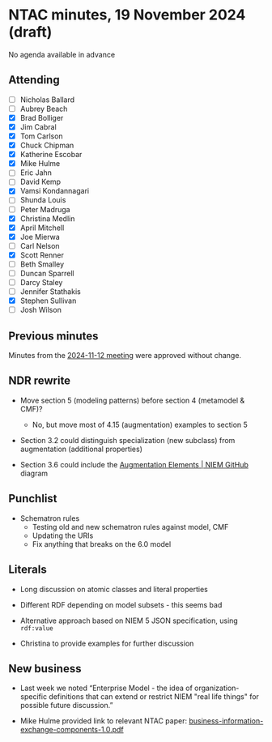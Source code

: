 # NTAC minutes, 19 November 2024 (draft)

No agenda available in advance

## Attending

- [ ] Nicholas Ballard
- [ ] Aubrey Beach
- [x] Brad Bolliger
- [x] Jim Cabral
- [x] Tom Carlson
- [x] Chuck Chipman
- [x] Katherine Escobar
- [x] Mike Hulme
- [ ] Eric Jahn
- [ ] David Kemp
- [x] Vamsi Kondannagari
- [ ] Shunda Louis
- [ ] Peter Madruga
- [x] Christina Medlin
- [x] April Mitchell
- [x] Joe Mierwa
- [ ] Carl Nelson
- [x] Scott Renner
- [ ] Beth Smalley
- [ ] Duncan Sparrell
- [ ] Darcy Staley 
- [ ] Jennifer Stathakis
- [x] Stephen Sullivan
- [ ] Josh Wilson

## Previous minutes

Minutes from the [2024-11-12 meeting](2024-11-12-minutes.md) were approved without change.

## NDR rewrite

* Move section 5 (modeling patterns) before section 4 (metamodel & CMF)?
  * No, but move most of 4.15 (augmentation) examples to section 5

* Section 3.2 could distinguish specialization (new subclass) from augmentation (additional properties)
* Section 3.6 could include the [Augmentation Elements | NIEM GitHub](https://urldefense.us/v2/url?u=https-3A__niem.github.io_reference_concepts_augmentation_element_&d=DwMF-g&c=Al8V6E3U0yBSSEuVtdZbGtsvjPA49U3WmtZAsdW0D_Q&r=ZM6yFL4cNV2bF3fyeJ0QYg&m=aUDdpQherZGOteW5v5f6axpnjzKU5j5tI_Qawt5n9tTq16rBkho_euQILFqtiHMI&s=hFokaHpDCM2GYgnUcJYSbVyaNDfzJotOWs7WZcvQ_ZI&e=) diagram

## Punchlist

* Schematron rules
  * Testing old and new schematron rules against model, CMF
  * Updating the URIs
  * Fix anything that breaks on the 6.0 model

## Literals

* Long discussion on atomic classes and literal properties

* Different RDF depending on model subsets - this seems bad

* Alternative approach based on NIEM 5 JSON specification, using `rdf:value`

* Christina to provide examples for further discussion

## New business

* Last week we noted “Enterprise Model - the idea of organization-specific definitions that can extend or restrict NIEM "real life things" for possible future discussion.”

* Mike Hulme provided link to relevant NTAC paper:   [business-information-exchange-components-1.0.pdf](https://reference.niem.gov/niem/guidance/business-information-exchange-components/1.0/business-information-exchange-components-1.0.pdf)
